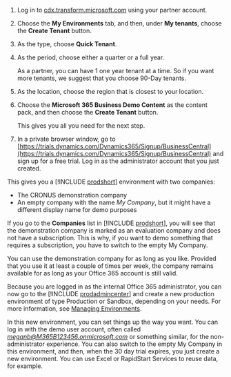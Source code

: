 1. Log in to [cdx.transform.microsoft.com](https://cdx.transform.microsoft.com/) using your partner account.
2. Choose the **My Environments** tab, and then, under **My tenants**, choose the **Create Tenant** button.
3. As the type, choose **Quick Tenant**.
4. As the period, choose either a quarter or a full year.

    As a partner, you can have 1 one year tenant at a time. So if you want more tenants, we suggest that you choose 90-Day tenants.
5. As the location, choose the region that is closest to your location.
6. Choose the **Microsoft 365 Business Demo Content** as the content pack, and then choose the **Create Tenant** button.

    This gives you all you need for the next step.
7. In a private browser window, go to [https://trials.dynamics.com/Dynamics365/Signup/BusinessCentral](https://trials.dynamics.com/Dynamics365/Signup/BusinessCentral) and sign up for a free trial. Log in as the administrator account that you just created.

This gives you a [!INCLUDE [prodshort](prodshort.md)] environment with two companies:

- The CRONUS demonstration company
- An empty company with the name *My Company*, but it might have a different display name for demo purposes

If you go to the **Companies** list in [!INCLUDE [prodshort](prodshort.md)], you will see that the demonstration company is marked as an evaluation company and does not have a subscription. This is why, if you want to demo something that requires a subscription, you have to switch to the empty My Company.  

You can use the demonstration company for as long as you like. Provided that you use it at least a couple of times per week, the company remains available for as long as your Office 365 account is still valid.  

Because you are logged in as the internal Office 365 administrator, you can now go to the [!INCLUDE [prodadmincenter](prodadmincenter.md)] and create a new production environment of type Production or Sandbox, depending on your needs. For more information, see [Managing Environments](../../administration/tenant-admin-center-environments.md).  

In this new environment, you can set things up the way you want. You can log in with the demo user account, often called *meganb@M365B123456.onmicrosoft.com* or something similar, for the non-administrator experience. You can also switch to the empty My Company in this environment, and then, when the 30 day trial expires, you just create a new environment. You can use Excel or RapidStart Services to reuse data, for example.  
